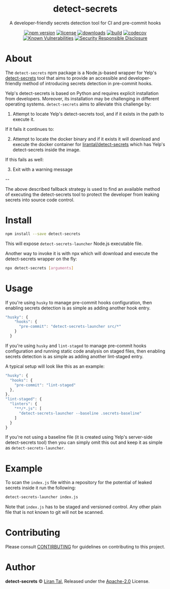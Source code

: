 <p align="center"><h1 align="center">
  detect-secrets
</h1>

<p align="center">
  A developer-friendly secrets detection tool for CI and pre-commit hooks
</p>

<p align="center">
  <a href="https://www.npmjs.org/package/detect-secrets"><img src="https://badgen.net/npm/v/detect-secrets" alt="npm version"/></a>
  <a href="https://www.npmjs.org/package/detect-secrets"><img src="https://badgen.net/npm/license/detect-secrets" alt="license"/></a>
  <a href="https://www.npmjs.org/package/detect-secrets"><img src="https://badgen.net/npm/dt/detect-secrets" alt="downloads"/></a>
  <a href="https://travis-ci.org/lirantal/detect-secrets"><img src="https://badgen.net/travis/lirantal/detect-secrets" alt="build"/></a>
  <a href="https://codecov.io/gh/lirantal/detect-secrets"><img src="https://badgen.net/codecov/c/github/lirantal/detect-secrets" alt="codecov"/></a>
  <a href="https://snyk.io/test/github/lirantal/detect-secrets"><img src="https://snyk.io/test/github/lirantal/detect-secrets/badge.svg" alt="Known Vulnerabilities"/></a>
  <a href="https://github.com/nodejs/security-wg/blob/master/processes/responsible_disclosure_template.md"><img src="https://img.shields.io/badge/Security-Responsible%20Disclosure-yellow.svg" alt="Security Responsible Disclosure" /></a>
</p>

# About

The `detect-secrets` npm package is a Node.js-based wrapper for Yelp's [detect-secrets](https://github.com/Yelp/detect-secrets) tool that aims to provide an accessible and developer-friendly method of introducing secrets detection in pre-commit hooks.

Yelp's detect-secrets is based on Python and requires explicit installation from developers. Moreover, its installation may be challenging in different operating systems. `detect-secrets` aims to alleviate this challenge by:

1. Attempt to locate Yelp's detect-secrets tool, and if it exists in the path to execute it.

If it fails it continues to:

2. Attempt to locate the docker binary and if it exists it will download and execute the docker container for [lirantal/detect-secrets](https://github.com/lirantal/docker-detect-secrets) which has Yelp's detect-secrets inside the image.

If this fails as well:

3. Exit with a warning message

--

The above described fallback strategy is used to find an available method of executing the detect-secrets tool to protect the developer from leaking secrets into source code control.

# Install

```bash
npm install --save detect-secrets
```

This will expose `detect-secrets-launcher` Node.js executable file.

Another way to invoke it is with npx which will download and execute the detect-secrets wrapper on the fly:

```bash
npx detect-secrets [arguments]
```

# Usage

If you're using `husky` to manage pre-commit hooks configuration, then enabling secrets detection is as simple as adding another hook entry.

```js
"husky": {
    "hooks": {
      "pre-commit": "detect-secrets-launcher src/*"
    }
  }
```

If you're using `husky` and `lint-staged` to manage pre-commit hooks configuration and running static code analysis on staged files, then enabling secrets detection is as simple as adding another lint-staged entry.

A typical setup will look like this as an example:

```js
"husky": {
  "hooks": {
    "pre-commit": "lint-staged"
  },
},
"lint-staged": {
  "linters": {
    "**/*.js": [
      "detect-secrets-launcher --baseline .secrets-baseline"
    ]
  }
}
```

If you're not using a baseline file (it is created using Yelp's server-side detect-secrets tool) then you can simply omit this out and keep it as simple as `detect-secrets-launcher`.

# Example

To scan the `index.js` file within a repository for the potential of leaked secrets inside it run the following:

```bash
detect-secrets-launcher index.js
```

Note that `index.js` has to be staged and versioned control. Any other plain file that is not known to git will not be scanned.

# Contributing

Please consult [CONTIRBUTING](./CONTRIBUTING.md) for guidelines on contributing to this project.

# Author

**detect-secrets** © [Liran Tal](https://github.com/lirantal), Released under the [Apache-2.0](./LICENSE) License.
